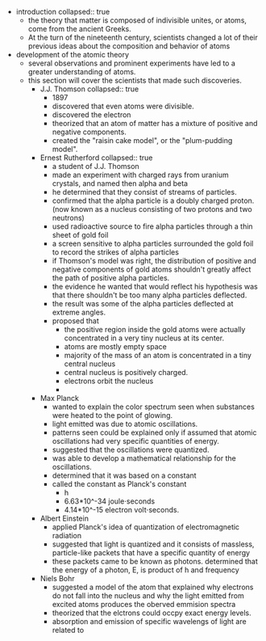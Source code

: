 - introduction
  collapsed:: true
	- the theory that matter is composed of indivisible unites, or atoms, come from the ancient Greeks.
	- At the turn of the nineteenth century, scientists changed a lot of their previous ideas about the composition and behavior of atoms
- development of the atomic theory
	- several observations and prominent experiments have led to a greater understanding of atoms.
	- this section will cover the scientists that made such discoveries.
		- J.J. Thomson
		  collapsed:: true
			- 1897
			- discovered that even atoms were divisible.
			- discovered the electron
			- theorized that an atom of matter has a mixture of positive and negative components.
			- created the "raisin cake model", or the "plum-pudding model".
		- Ernest Rutherford
		  collapsed:: true
			- a student of J.J. Thomson
			- made an experiment with charged rays from uranium crystals, and named then alpha and beta
			- he determined that they consist of streams of particles.
			- confirmed that the alpha particle is a doubly charged proton.(now known as a nucleus consisting of two protons and two neutrons)
			- used radioactive source to fire alpha particles through a thin sheet of gold foil
			- a screen sensitive to alpha particles surrounded the gold foil to record the strikes of alpha particles
			- if Thomson's model was right, the distribution of positive and negative components of gold atoms shouldn't greatly affect the path of positive alpha particles.
			- the evidence he wanted that would reflect his hypothesis was that there shouldn't be too many alpha particles deflected.
			- the result was some of the alpha particles deflected at extreme angles.
			- proposed that
				- the positive region inside the gold atoms were actually concentrated in a very tiny nucleus at its center.
				- atoms are mostly empty space
				- majority of the mass of an atom is concentrated in a tiny central nucleus
				- central nucleus is positively charged.
				- electrons orbit the nucleus
				-
		- Max Planck
			- wanted to explain the color spectrum seen when substances were heated to the point of glowing.
			- light emitted was due to atomic oscillations.
			- patterns seen could be explained only if assumed that atomic oscillations had very specific quantities of energy.
			- suggested that the oscillations were quantized.
			- was able to develop a mathematical relationship for the oscillations.
			- determined that it was based on a constant
			- called the constant as Planck's constant
				- h
				- 6.63*10^-34 joule⋅seconds
				- 4.14*10^-15 electron volt⋅seconds.
		- Albert Einstein
			- applied Planck's idea of quantization of electromagnetic radiation
			- suggested that light is quantized and it consists of massless, particle-like packets that have a specific quantity of energy
			- these packets came to be known as photons. determined that the energy of a photon, E, is product of h and frequency
		- Niels Bohr
			- suggested a model of the atom that explained why electrons do not fall into the nucleus and why the light emitted from excited atoms produces the oberved emmision spectra
			- theorized that the elctrons could occpy exact energy levels.
			- absorption and emission of specific wavelengs of light are related to